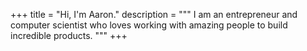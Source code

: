 +++
title = "Hi, I'm Aaron."
description = """
I am an entrepreneur and computer scientist who loves working with amazing
people to build incredible products.
"""
+++
